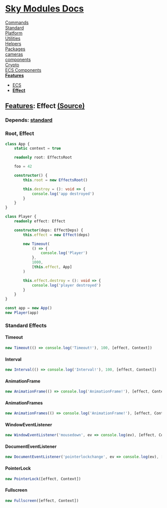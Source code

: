 <!--- This Effect was auto-generated using "pnpm exec sky readme" --> 

# [Sky Modules Docs](../../README.md)

[Commands](..%2F..%2Fcommands%2FREADME.md)   
[Standard](..%2F..%2Fstandard%2FREADME.md)   
[Platform](..%2F..%2Fplatform%2FREADME.md)   
[Utilities](..%2F..%2Futilities%2FREADME.md)   
[Helpers](..%2F..%2Fhelpers%2FREADME.md)   
[Packages](..%2F..%2Fpkgs%2FREADME.md)   
[cameras](..%2F..%2Fcameras%2FREADME.md)   
[components](..%2F..%2Fcomponents%2FREADME.md)   
[Crypto](..%2F..%2Fcrypto%2FREADME.md)   
[ECS Components](..%2F..%2Fecs%2FREADME.md)   
**[Features](..%2F..%2Ffeatures%2FREADME.md)**   
* [ECS](..%2F..%2Ffeatures%2Fecs%2FREADME.md)
* **[Effect](..%2F..%2Ffeatures%2Feffect%2FREADME.md)**
  
## [Features](..%2F..%2Ffeatures%2FREADME.md): Effect [(Source)](..%2F..%2Ffeatures%2Feffect%2F)

  
### Depends: [standard](../../standard/Standard.md)

### Root, Effect

```ts
class App {
    static context = true

    readonly root: EffectsRoot

    foo = 42

    constructor() {
        this.root = new EffectsRoot()

        this.destroy = (): void => {
            console.log('app destroyed')
        }
    }
}

class Player {
    readonly effect: Effect

    constructor(deps: EffectDeps) {
        this.effect = new Effect(deps)

        new Timeout(
            () => {
                console.log('Player')
            },
            1000,
            [this.effect, App]
        )

        this.effect.destroy = (): void => {
            console.log('player destroyed')
        }
    }
}

const app = new App()
new Player(app)

```

### Standard Effects

#### Timeout

```ts
new Timeout(() => console.log('Timeout!'), 100, [effect, Context])

```

#### Interval

```ts
new Interval(() => console.log('Interval!'), 100, [effect, Context])

```

#### AnimationFrame

```ts
new AnimationFrame(() => console.log('AnimationFrame!'), [effect, Context])

```

#### AnimationFrames

```ts
new AnimationFrames(() => console.log('AnimationFrame!'), [effect, Context])

```

#### WindowEventListener

```ts
new WindowEventListener('mousedown', ev => console.log(ev), [effect, Context], { once: true })

```

#### DocumentEventListener

```ts
new DocumentEventListener('pointerlockchange', ev => console.log(ev), [effect, Context], { once: true })

```

#### PointerLock

```ts
new PointerLock([effect, Context])

```

#### Fullscreen

```ts
new Fullscreen([effect, Context])

```